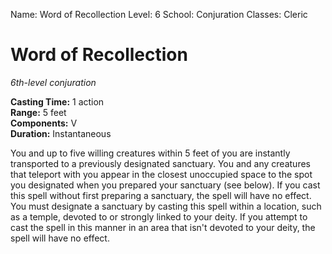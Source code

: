 Name: Word of Recollection
Level: 6
School: Conjuration
Classes: Cleric

# Word of Recollection 
_6th-level conjuration_ 

**Casting Time:** 1 action    
**Range:** 5 feet    
**Components:** V    
**Duration:** Instantaneous 

You and up to five willing creatures within 5 feet of you are instantly transported to a previously designated sanctuary. You and any creatures that teleport with you appear in the closest unoccupied space to the spot you designated when you prepared your sanctuary (see below). If you cast this spell without first preparing a sanctuary, the spell will have no effect.    
You must designate a sanctuary by casting this spell within a location, such as a temple, devoted to or strongly linked to your deity. If you attempt to cast the spell in this manner in an area that isn't devoted to your deity, the spell will have no effect.